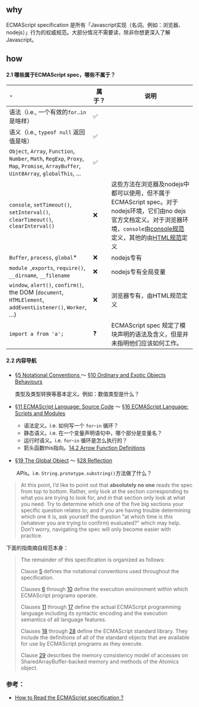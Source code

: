 

## why

ECMAScript specification 是所有「Javascript实现（名词。例如：浏览器、nodejs）」行为的权威规范。大部分情况不需要读，除非你想更深入了解Javascript。

## how

#### 2.1 哪些属于ECMAScript spec，哪些不属于？

| -                                                            | 属于？ | 说明                                                         |
| :----------------------------------------------------------- | ------ | ------------------------------------------------------------ |
| 语法（i.e., 一个有效的`for`..`in`是啥样）                    | ✅      |                                                              |
| 语义（i.e., `typeof null` 返回值是啥）                       | ✅      |                                                              |
| `Object`, `Array`, `Function`, `Number`, `Math`, `RegExp`, `Proxy`, `Map`, `Promise`, `ArrayBuffer`, `Uint8Array`, `globalThis`, ... | ✅      |                                                              |
| `console`, `setTimeout()`, `setInterval()`, `clearTimeout()`, `clearInterval()` | ❌      | 这些方法在浏览器及nodejs中都可以使用，但不属于ECMAScript spec。对于nodejs环境，它们由no dejs官方文档定义。对于浏览器环境，`console`由[console规范](https://console.spec.whatwg.org/#namespacedef-console)定义，其他的由[HTML规范](https://html.spec.whatwg.org/multipage/)定义 |
| `Buffer`, `process`, `global`*                               | ❌      | nodejs专有                                                   |
| `module `,`exports`, `require()`, `__dirname`, `__filename`  | ❌      | nodejs专有全局变量                                           |
| `window`, `alert()`, `confirm()`, the DOM (`document`, `HTMLElement`, `addEventListener()`, `Worker`, ...) | ❌      | 浏览器专有，由HTML规范定义                                   |
| `import a from 'a';`                                         | ❓      | ECMAScript  spec 规定了模块声明的语法及含义，但是并未指明他们应该如何工作。 |

#### 2.2 内容导航

- [§5 Notational Conventions ](https://tc39.es/ecma262/#sec-notational-conventions) ～ [§10 Ordinary and Exotic Objects Behaviours](https://tc39.es/ecma262/#sec-ordinary-and-exotic-objects-behaviours)  

  类型及类型转换等基本定义。例如：数值类型是什么？

- [§11 ECMAScript Language: Source Code](https://tc39.es/ecma262/#sec-ecmascript-language-source-code)  ～ [§16 ECMAScript Language: Scripts and Modules](https://tc39.es/ecma262/#sec-ecmascript-language-scripts-and-modules) 

  - 语法定义。i.e. 如何写一个 `for`-`in` 循环？
  - 静态语义。i.e. 在一个变量声明语句中，哪个部分是变量名？
  - 运行时语义。i.e.  `for`-`in` 循环是怎么执行的？
  - 箭头函数this指向。[14.2 Arrow Function Definitions](https://262.ecma-international.org/11.0/#sec-arrow-function-definitions-runtime-semantics-evaluation)
  
- [§19 The Global Object](https://tc39.es/ecma262/#sec-global-object) ～ [§28 Reflection](https://tc39.es/ecma262/#sec-reflection)

  ​	APIs。i.e.  `String.prototype.substring()`方法做了什么？

> At this point, I’d like to point out that **absolutely no one** reads the spec from top to bottom. Rather, only look at the section corresponding to what you are trying to look for, and *in* that section only look at what you need. Try to determine which one of the five big sections your specific question relates to; and if you are having trouble determining which one it is, ask yourself the question "at which time is *this* (whatever you are trying to confirm) evaluated?" which may help. Don’t worry, navigating the spec will only become easier with practice.

下面的指南摘自规范本身：

> The remainder of this specification is organized as follows:
>
> Clause [5](https://tc39.es/ecma262/#sec-notational-conventions) defines the notational conventions used throughout the specification.
>
> Clauses [6](https://tc39.es/ecma262/#sec-ecmascript-data-types-and-values) through [10](https://tc39.es/ecma262/#sec-ordinary-and-exotic-objects-behaviours) define the execution environment within which ECMAScript programs operate.
>
> Clauses [11](https://tc39.es/ecma262/#sec-ecmascript-language-source-code) through [17](https://tc39.es/ecma262/#sec-error-handling-and-language-extensions) define the actual ECMAScript programming language including its syntactic encoding and the execution semantics of all language features.
>
> Clauses [18](https://tc39.es/ecma262/#sec-ecmascript-standard-built-in-objects) through [28](https://tc39.es/ecma262/#sec-reflection) define the ECMAScript standard library. They include the definitions of all of the standard objects that are available for use by ECMAScript programs as they execute.
>
> Clause [29](https://tc39.es/ecma262/#sec-memory-model) describes the memory consistency model of accesses on SharedArrayBuffer-backed memory and methods of the Atomics object.

### 参考：

- [How to Read the ECMAScript specification ?](https://timothygu.me/es-howto/#navigating-the-spec)